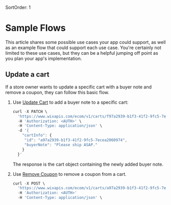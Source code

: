 SortOrder: 1
# Sample Flows

This article shares some possible use cases your app could support, as well as an example flow that could support each
use case. You're certainly not limited to these use cases, but they can be a helpful jumping off point as you plan your
app's implementation.

## Update a cart 

If a store owner wants to update a specific cart with a buyer note and remove a coupon, they can follow this basic flow.

1. Use [Update Cart](https://dev.wix.com/api/rest/wix-ecommerce/cart/update-cart) to add a buyer note to a specific cart:

   ```js
   curl -X PATCH \
     'https://www.wixapis.com/ecom/v1/carts/f97a2939-b1f3-41f2-9fc5-7ecea2060991' \
     -H 'Authorization: <AUTH>' \
     -H 'Content-Type: application/json' \
     -d '{
       "cartInfo": {
        "id": "a97a2939-b1f3-41f2-9fc5-7ecea2060974",
        "buyerNote": "Please ship ASAP."
       }
     }'
   ```
   The response is the cart object containing the newly added buyer note.

2. Use [Remove Coupon](https://dev.wix.com/api/rest/wix-ecommerce/cart/remove-coupon) to remove a coupon from a cart.

   ```js
   curl -X POST \
     'https://www.wixapis.com/ecom/v1/carts/a97a2939-b1f3-41f2-9fc5-7ecea2060974/remove-coupon' \
     -H 'Authorization: <AUTH>'
     -H 'Content-Type: application/json' \
   ```
